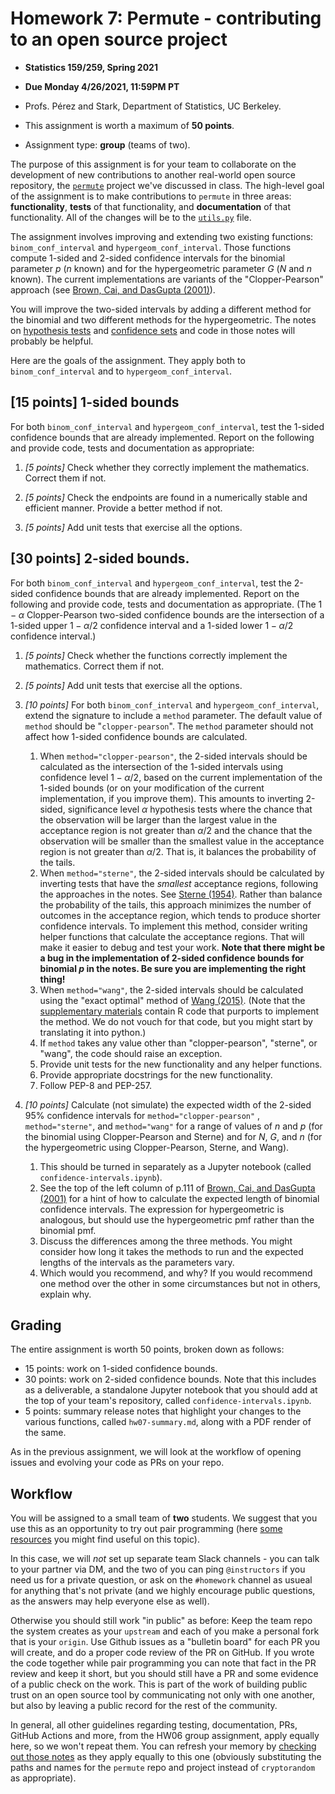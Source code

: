 # Homework 7: Permute - contributing to an open source project

- **Statistics 159/259, Spring 2021**

- **Due Monday 4/26/2021, 11:59PM PT**

- Profs. Pérez and Stark, Department of Statistics, UC Berkeley.

- This assignment is worth a maximum of **50 points**.

- Assignment type: **group** (teams of two).


The purpose of this assignment is for your team to collaborate on the development of new contributions to another real-world open source repository, the [`permute`](https://github.com/statlab/permute) project we've discussed in class.  The high-level goal of the assignment is to make contributions to `permute` in three areas: **functionality**, **tests** of that functionality, and **documentation** of that functionality.  All of the changes will be to the [`utils.py`](https://github.com/statlab/permute/blob/main/permute/utils.py) file.

The assignment involves improving and extending two existing functions: `binom_conf_interval` and `hypergeom_conf_interval`. Those functions compute 1-sided and 2-sided confidence intervals for the binomial parameter $p$ ($n$ known) and for the hypergeometric parameter $G$ ($N$ and $n$ known). The current implementations are variants of the "Clopper-Pearson" approach (see [Brown, Cai, and DasGupta (2001)](https://www.jstor.org/stable/2676784?seq=1)).

You will improve the two-sided intervals by adding a different method for the binomial and two different methods for the hypergeometric. The notes on [hypothesis tests](../Notes/tests.ipynb) and [confidence sets](../Notes/confidence-sets.ipynb) and code in those notes will probably be helpful.

Here are the goals of the assignment. They apply both to `binom_conf_interval` and to `hypergeom_conf_interval`.

## [15 points] 1-sided bounds

For both `binom_conf_interval` and `hypergeom_conf_interval`, test the 1-sided confidence bounds that are already implemented. Report on the following and provide code, tests and documentation as appropriate:

1. _[5 points]_ Check whether they correctly implement the mathematics. Correct them if not. 

1. _[5 points]_ Check the endpoints are found in a numerically stable and efficient manner. Provide a better method if not.

1. _[5 points]_ Add unit tests that exercise all the options.

## [30 points] 2-sided bounds. 

For both `binom_conf_interval` and `hypergeom_conf_interval`, test the 2-sided confidence bounds that are already implemented. Report on the following and provide code, tests and documentation as appropriate. (The $1-\alpha$ Clopper-Pearson two-sided confidence bounds are the intersection of a 1-sided upper $1-\alpha/2$ confidence interval and a 1-sided lower $1-\alpha/2$ confidence interval.)

1. _[5 points]_ Check whether the functions correctly implement the mathematics. Correct them if not.

1. _[5 points]_ Add unit tests that exercise all the options.

1. _[10 points]_ For both `binom_conf_interval` and `hypergeom_conf_interval`, extend the signature to include a `method` parameter. The default value of `method` should be "`clopper-pearson`". The `method` parameter should not affect how 1-sided confidence bounds are calculated.
    1. When `method="clopper-pearson"`, the 2-sided intervals should be calculated as the intersection of the 1-sided intervals using confidence level $1-\alpha/2$, based on the current implementation of the 1-sided bounds (or on your modification of the current implementation, if you improve them). This amounts to inverting 2-sided, significance level $\alpha$ hypothesis tests where the chance that the observation will be larger than the largest value in the acceptance region is not greater than $\alpha/2$ and the chance that the observation will be smaller than the smallest value in the acceptance region is not greater than $\alpha/2$. That is, it balances the probability of the tails.
    2. When `method="sterne"`, the 2-sided intervals should be calculated by inverting tests that have the _smallest_ acceptance regions, following the approaches in the notes. See [Sterne (1954)](https://www.jstor.org/stable/2333026). Rather than balance the probability of the tails, this approach minimizes the number of outcomes in the acceptance region, which tends to produce shorter confidence intervals. To implement this method, consider writing helper functions that calculate the acceptance regions. That will make it easier to debug and test your work. **Note that there might be a bug in the implementation of 2-sided confidence bounds for binomial $p$ in the notes. Be sure you are implementing the right thing!**
    3. When `method="wang"`, the 2-sided intervals should be calculated using the "exact optimal" method of [Wang (2015)](http://dx.doi.org/10.1080/01621459.2014.966191). (Note that the [supplementary materials](https://www.tandfonline.com/doi/suppl/10.1080/01621459.2014.966191) contain R code that purports to implement the method. We do not vouch for that code, but you might start by translating it into python.)
    4. If `method` takes any value other than "clopper-pearson", "sterne", or "wang", the code should raise an exception.
    5. Provide unit tests for the new functionality and any helper functions.
    6. Provide appropriate docstrings for the new functionality.
    7. Follow PEP-8 and PEP-257.
    
1. _[10 points]_ Calculate (not simulate) the expected width of the 2-sided 95% confidence intervals for `method="clopper-pearson"` , `method="sterne"`, and `method="wang"` for a range of values of
$n$ and $p$ (for the binomial using Clopper-Pearson and Sterne) and for $N$, $G$, and $n$ (for the hypergeometric using Clopper-Pearson, Sterne, and Wang).
    1. This should be turned in separately as a Jupyter notebook (called `confidence-intervals.ipynb`).
    2. See the top of the left column of p.111 of [Brown, Cai, and DasGupta (2001)](https://www.jstor.org/stable/2676784?seq=1) for a hint of how to calculate the expected length of binomial confidence intervals. The expression for hypergeometric is analogous, but should use the hypergeometric pmf rather than the binomial pmf. 
    3. Discuss the differences among the three methods. You might consider how long it takes the methods to run and the expected lengths of the intervals as the parameters vary.
    4. Which would you recommend, and why? If you would recommend one method over the other in some circumstances but not in others, explain why.


## Grading

The entire assignment is worth 50 points, broken down as follows:

* 15 points: work on 1-sided confidence bounds.
* 30 points: work on 2-sided confidence bounds.  Note that this includes as a deliverable, a standalone Jupyter notebook that you should add at the top of your team's repository, called `confidence-intervals.ipynb`.
* 5 points: summary release notes that highlight your changes to the various functions, called `hw07-summary.md`, along with a PDF render of the same.

As in the previous assignment, we will look at the workflow of opening issues and evolving your code as PRs on your repo.

## Workflow

You will be assigned to a small team of **two** students. We suggest that you use this as an opportunity to try out pair programming (here [some](https://martinfowler.com/articles/on-pair-programming.html) [resources](https://medium.com/@weblab_tech/pair-programming-guide-a76ca43ff389) you might find useful on this topic).

In this case, we will _not_ set up separate team Slack channels - you can talk to your partner via DM, and the two of you can ping `@instructors` if you need us for a private question, or ask on the `#homework` channel as usueal for anything that's not private (and we highly encourage public questions, as the answers may help everyone else as well).

Otherwise you should still work "in public" as before: Keep the team repo the system creates as your `upstream` and each of you make a personal fork that is your `origin`. Use Github issues as a "bulletin board" for each PR you will create, and do a proper code review of the PR on GitHub.   If you wrote the code together while pair programming you can note that fact in the PR review and keep it short, but you should still have a PR and some evidence of a public check on the work. This is part of the work of building public trust on an open source tool by communicating not only with one another, but also by leaving a public record for the rest of the community.

In general, all other guidelines regarding testing, documentation, PRs, GitHub Actions and more, from the HW06 group assignment, apply equally here, so we won't repeat them. You can refresh your memory by [checking out those notes](hw06-cryptorandom-contrib.md#Tips-for-this-assignment) as they apply equally to this one (obviously substituting the paths and names for the `permute` repo and project instead of `cryptorandom` as appropriate).